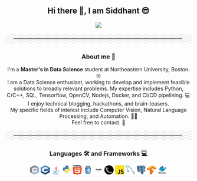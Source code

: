 <h2 align="center">Hi there 👋, I am Siddhant 😎</h2>

<p align="center">
  <img src="https://media.giphy.com/media/p4NLw3I4U0idi/giphy.gif"/>
</p>

<img src="https://github.com/sidvsukhi/sidvsukhi/blob/main/images/line.png" width="1200" height="25"/>

<h3 align="center">About me 🤨</h3>
<p align="center">
  I'm a <b>Master's in Data Science</b> student at Northeastern University, Boston. 🤓</br>
  I am a Data Science enthusiast, working to develop and implement feasible solutions to broadly relevant problems. My expertise includes Python, C/C++, SQL, Tensorflow, OpenCV, Nodejs, Docker, and CI/CD pipelining. 💻 </br>
  I enjoy technical blogging, hackathons, and brain-teasers. </br>
  My specific fields of interest include Computer Vision, Natural Language Processing, and Automation. 👨‍💻</br>
  Feel free to contact. 📱
</p>

<img src="https://github.com/sidvsukhi/sidvsukhi/blob/main/images/line.png" width="1200" height="25"/>

<h3 align="center">Languages 🛠️ and Frameworks 💻</h3>
<p align="center">
  <img src="https://github.com/sidvsukhi/sidvsukhi/blob/main/images/c.svg" width="25" height="25"/>
  <img src="https://github.com/sidvsukhi/sidvsukhi/blob/main/images/cpp.svg" width="25" height="25"/>
  <img src="https://github.com/sidvsukhi/sidvsukhi/blob/main/images/java-original.svg" width="25" height="25"/>
  <img src="https://github.com/sidvsukhi/sidvsukhi/blob/main/images/python-original.svg" width="25" height="25"/>
  <img src="https://github.com/sidvsukhi/sidvsukhi/blob/main/images/html5.svg" width="25" height="25"/>
  <img src="https://github.com/sidvsukhi/sidvsukhi/blob/main/images/css.svg" width="25" height="25"/>
  <img src="https://github.com/sidvsukhi/sidvsukhi/blob/main/images/nodejs.jpg" width="25" height="25"/>
  <img src="https://github.com/sidvsukhi/sidvsukhi/blob/main/images/flask.png" width="25" height="25"/>
  <img src="https://github.com/sidvsukhi/sidvsukhi/blob/main/images/javascript.svg" width="25" height="25"/>
  <img src="https://github.com/sidvsukhi/sidvsukhi/blob/main/images/mysql.svg" width="25" height="25"/>
  <img src="https://github.com/sidvsukhi/sidvsukhi/blob/main/images/postgresql.svg" width="25" height="25"/>
  <img src="https://github.com/sidvsukhi/sidvsukhi/blob/main/images/tf.png" width="25" height="25"/>
  <img src="https://github.com/sidvsukhi/sidvsukhi/blob/main/images/docker.png" width="25" height="25"/>
</p>

